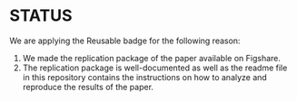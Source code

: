  # STATUS

We are applying the Reusable badge for the following reason:

1. We made the replication package of the paper available on Figshare.
2. The replication package is well-documented as well as the readme file in this repository contains the instructions on how to analyze and reproduce the results of the paper.